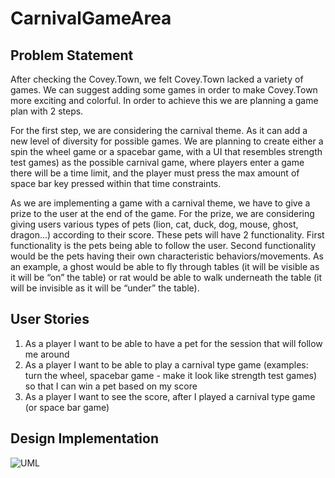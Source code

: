 # CarnivalGameArea
## Problem Statement
After checking the Covey.Town, we felt Covey.Town lacked a variety of games. We can suggest adding some games in order to make Covey.Town more exciting and colorful. In order to achieve this we are planning a game plan with 2 steps.

 For the first step, we are considering the carnival theme. As it can add a new level of diversity for possible games. We are planning to create either a spin the wheel game or a spacebar game, with a UI that resembles strength test games) as the possible carnival game, where players enter a game there will be a time limit, and the player must press the max amount of space bar key pressed within that time constraints.

As we are implementing a game with a carnival theme, we have to give a prize to the user at the end of the game. For the prize, we are considering giving users various types of pets (lion, cat, duck, dog, mouse, ghost, dragon...) according to their score. These pets will have 2 functionality. First functionality is the pets being able to follow the user. Second functionality would be the pets having their own characteristic behaviors/movements. As an example, a ghost would be able to fly through tables (it will be visible as it will be “on” the table) or rat would be able to walk underneath the table (it will be invisible as it will be “under” the table). 

## User Stories
1. As a player I want to be able to have a pet for the session that will follow me around
2. As a player I want to be able to play a carnival type game (examples: turn the wheel, spacebar game - make it look like strength test games) so that I can win a pet based on my score
3. As a player I want to see the score, after I played a carnival type game (or space bar game)
## Design Implementation
![UML](https://github.com/neu-cs4530/spring-23-team-205/blob/main/documentation/CS4530Group205UML.svg)

